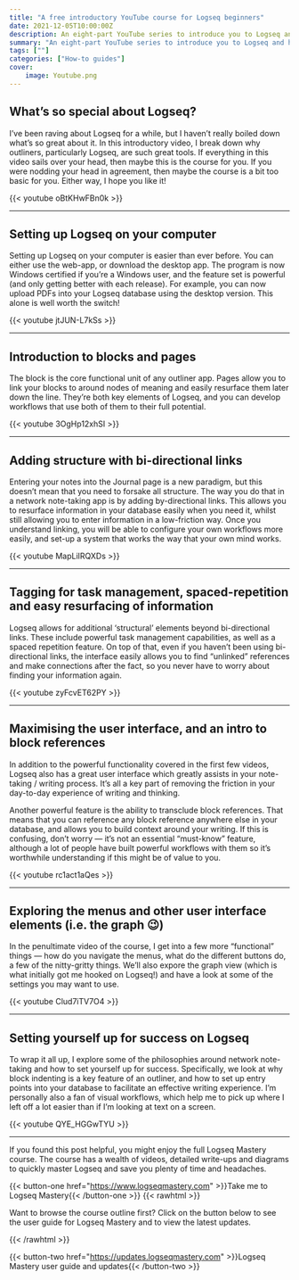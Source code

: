 ```yaml
---
title: "A free introductory YouTube course for Logseq beginners"
date: 2021-12-05T10:00:00Z
description: An eight-part YouTube series to introduce you to Logseq and help you grasp the fundamental concepts."
summary: "An eight-part YouTube series to introduce you to Logseq and help you grasp the fundamental concepts."
tags: [""]
categories: ["How-to guides"]
cover:
    image: Youtube.png
---
```


## What’s so special about Logseq?

I’ve been raving about Logseq for a while, but I haven’t really boiled down what’s so great about it. In this introductory video, I break down why outliners, particularly Logseq, are such great tools. If everything in this video sails over your head, then maybe this is the course for you. If you were nodding your head in agreement, then maybe the course is a bit too basic for you. Either way, I hope you like it!

{{< youtube oBtKHwFBn0k >}}

---

## Setting up Logseq on your computer

Setting up Logseq on your computer is easier than ever before. You can either use the web-app, or download the desktop app. The program is now Windows certified if you’re a Windows user, and the feature set is powerful (and only getting better with each release). For example, you can now upload PDFs into your Logseq database using the desktop version. This alone is well worth the switch!

{{< youtube jtJUN-L7kSs >}}

---

## Introduction to blocks and pages

The block is the core functional unit of any outliner app. Pages allow you to link your blocks to around nodes of meaning and easily resurface them later down the line. They’re both key elements of Logseq, and you can develop workflows that use both of them to their full potential.

{{< youtube 3OgHp12xhSI >}}

---

## Adding structure with bi-directional links

Entering your notes into the Journal page is a new paradigm, but this doesn’t mean that you need to forsake all structure. The way you do that in a network note-taking app is by adding by-directional links. This allows you to resurface information in your database easily when you need it, whilst still allowing you to enter information in a low-friction way. Once you understand linking, you will be able to configure your own workflows more easily, and set-up a system that works the way that your own mind works.

{{< youtube MapLiIRQXDs >}}

---

## Tagging for task management, spaced-repetition and easy resurfacing of information

Logseq allows for additional ‘structural’ elements beyond bi-directional links. These include powerful task management capabilities, as well as a spaced repetition feature. On top of that, even if you haven’t been using bi-directional links, the interface easily allows you to find “unlinked” references and make connections after the fact, so you never have to worry about finding your information again.

{{< youtube zyFcvET62PY >}}

---

## Maximising the user interface, and an intro to block references

In addition to the powerful functionality covered in the first few videos, Logseq also has a great user interface which greatly assists in your note-taking / writing process. It’s all a key part of removing the friction in your day-to-day experience of writing and thinking.

Another powerful feature is the ability to transclude block references. That means that you can reference any block reference anywhere else in your database, and allows you to build context around your writing. If this is confusing, don’t worry — it’s not an essential “must-know” feature, although a lot of people have built powerful workflows with them so it’s worthwhile understanding if this might be of value to you.

{{< youtube rc1act1aQes >}}

---

## Exploring the menus and other user interface elements (i.e. the graph 😉)

In the penultimate video of the course, I get into a few more “functional” things — how do you navigate the menus, what do the different buttons do, a few of the nitty-gritty things. We’ll also expore the graph view (which is what initially got me hooked on Logseq!) and have a look at some of the settings you may want to use.

{{< youtube Clud7iTV7O4 >}}

---

## Setting yourself up for success on Logseq

To wrap it all up, I explore some of the philosophies around network note-taking and how to set yourself up for success. Specifically, we look at why block indenting is a key feature of an outliner, and how to set up entry points into your database to facilitate an effective writing experience. I’m personally also a fan of visual workflows, which help me to pick up where I left off a lot easier than if I’m looking at text on a screen.

{{< youtube QYE_HGGwTYU >}}

---

If you found this post helpful, you might enjoy the full Logseq Mastery course. The course has a wealth of videos, detailed write-ups and diagrams to quickly master Logseq and save you plenty of time and headaches.

{{< button-one href="https://www.logseqmastery.com" >}}Take me to Logseq Mastery{{< /button-one >}}
{{< rawhtml >}}
  <p class="speshal-fancy-custom">
    Want to browse the course outline first? Click on the button below to see the user guide for Logseq Mastery and to view the latest updates.
  </p>
{{< /rawhtml >}}


{{< button-two href="https://updates.logseqmastery.com" >}}Logseq Mastery user guide and updates{{< /button-two >}}